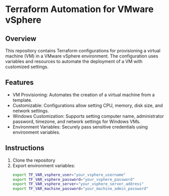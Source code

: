 # **Terraform Automation for VMware vSphere**

## **Overview**
This repository contains Terraform configurations for provisioning a virtual machine (VM) in a VMware vSphere environment.
The configuration uses variables and resources to automate the deployment of a VM with customized settings.

## **Features**
* VM Provisioning: Automates the creation of a virtual machine from a template.
* Customizable: Configurations allow setting CPU, memory, disk size, and network settings.
* Windows Customization: Supports setting computer name, administrator password, timezone, and network settings for Windows VMs.
* Environment Variables: Securely pass sensitive credentials using environment variables.

## **Instructions**
1. Clone the repository
2. Export environment variables:
   ```bash
   export TF_VAR_vsphere_user="your_vsphere_username"
   export TF_VAR_vsphere_password="your_vsphere_password"
   export TF_VAR_vsphere_server="your_vsphere_server_address"
   export TF_VAR_machine_password="your_machine_admin_password"
